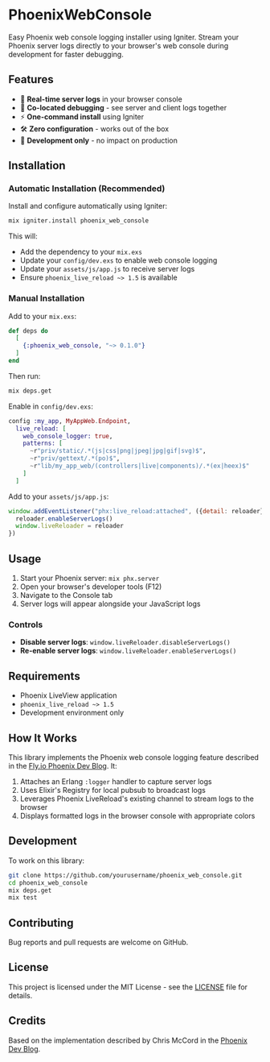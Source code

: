# PhoenixWebConsole

Easy Phoenix web console logging installer using Igniter. Stream your Phoenix server logs directly to your browser's web console during development for faster debugging.

## Features

- 🔄 **Real-time server logs** in your browser console
- 🎯 **Co-located debugging** - see server and client logs together
- ⚡ **One-command install** using Igniter
- 🛠️ **Zero configuration** - works out of the box
- 🔧 **Development only** - no impact on production

## Installation

### Automatic Installation (Recommended)

Install and configure automatically using Igniter:

```bash
mix igniter.install phoenix_web_console
```

This will:
- Add the dependency to your `mix.exs`
- Update your `config/dev.exs` to enable web console logging
- Update your `assets/js/app.js` to receive server logs
- Ensure `phoenix_live_reload ~> 1.5` is available

### Manual Installation

Add to your `mix.exs`:

```elixir
def deps do
  [
    {:phoenix_web_console, "~> 0.1.0"}
  ]
end
```

Then run:

```bash
mix deps.get
```

Enable in `config/dev.exs`:

```elixir
config :my_app, MyAppWeb.Endpoint,
  live_reload: [
    web_console_logger: true,
    patterns: [
      ~r"priv/static/.*(js|css|png|jpeg|jpg|gif|svg)$",
      ~r"priv/gettext/.*(po)$",
      ~r"lib/my_app_web/(controllers|live|components)/.*(ex|heex)$"
    ]
  ]
```

Add to your `assets/js/app.js`:

```javascript
window.addEventListener("phx:live_reload:attached", ({detail: reloader}) => {
  reloader.enableServerLogs()
  window.liveReloader = reloader
})
```

## Usage

1. Start your Phoenix server: `mix phx.server`
2. Open your browser's developer tools (F12)
3. Navigate to the Console tab
4. Server logs will appear alongside your JavaScript logs

### Controls

- **Disable server logs**: `window.liveReloader.disableServerLogs()`
- **Re-enable server logs**: `window.liveReloader.enableServerLogs()`

## Requirements

- Phoenix LiveView application
- `phoenix_live_reload ~> 1.5`
- Development environment only

## How It Works

This library implements the Phoenix web console logging feature described in the [Fly.io Phoenix Dev Blog](https://fly.io/phoenix-files/phoenix-dev-blog-server-logs-in-the-browser-console/). It:

1. Attaches an Erlang `:logger` handler to capture server logs
2. Uses Elixir's Registry for local pubsub to broadcast logs
3. Leverages Phoenix LiveReload's existing channel to stream logs to the browser
4. Displays formatted logs in the browser console with appropriate colors

## Development

To work on this library:

```bash
git clone https://github.com/yourusername/phoenix_web_console.git
cd phoenix_web_console
mix deps.get
mix test
```

## Contributing

Bug reports and pull requests are welcome on GitHub.

## License

This project is licensed under the MIT License - see the [LICENSE](LICENSE) file for details.

## Credits

Based on the implementation described by Chris McCord in the [Phoenix Dev Blog](https://fly.io/phoenix-files/phoenix-dev-blog-server-logs-in-the-browser-console/).

